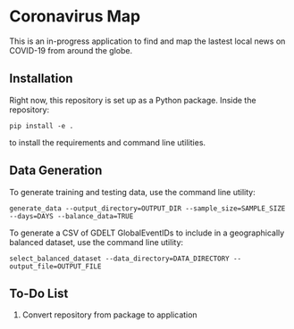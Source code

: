 # Coronavirus Map

This is an in-progress application to find and map the lastest local news on COVID-19 from around the globe.

## Installation

Right now, this repository is set up as a Python package. Inside the repository:
```
pip install -e .
```
to install the requirements and command line utilities.

## Data Generation

To generate training and testing data, use the command line utility:
```
generate_data --output_directory=OUTPUT_DIR --sample_size=SAMPLE_SIZE --days=DAYS --balance_data=TRUE
```


To generate a CSV of GDELT GlobalEventIDs to include in a geographically balanced dataset, use the command line utility:
```
select_balanced_dataset --data_directory=DATA_DIRECTORY --output_file=OUTPUT_FILE
```

## To-Do List
1. Convert repository from package to application
